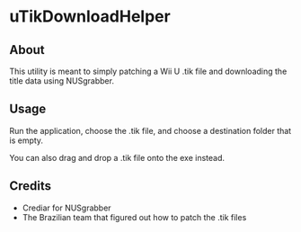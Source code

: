 # uTikDownloadHelper

## About
This utility is meant to simply patching a Wii U .tik file and downloading the title data using NUSgrabber.

## Usage
Run the application, choose the .tik file, and choose a destination folder that is empty.

You can also drag and drop a .tik file onto the exe instead.

## Credits
* Crediar for NUSgrabber
* The Brazilian team that figured out how to patch the .tik files